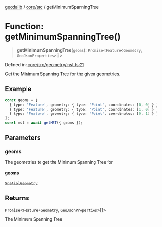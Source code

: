 [geodalib](../../../modules.md) / [core/src](../index.md) / getMinimumSpanningTree

# Function: getMinimumSpanningTree()

> **getMinimumSpanningTree**(`geoms`): `Promise`\<`Feature`\<`Geometry`, `GeoJsonProperties`\>[]\>

Defined in: [core/src/geometry/mst.ts:21](https://github.com/GeoDaCenter/geoda-lib/blob/dd0b55e88e7fa62fd12212664ac5233e391d8b71/js/packages/core/src/geometry/mst.ts#L21)

Get the Minimum Spanning Tree for the given geometries.

## Example
```ts
const geoms = [
  { type: 'Feature', geometry: { type: 'Point', coordinates: [0, 0] } },
  { type: 'Feature', geometry: { type: 'Point', coordinates: [1, 0] } },
  { type: 'Feature', geometry: { type: 'Point', coordinates: [0, 1] } },
];
const mst = await getMST({ geoms });
```

## Parameters

### geoms

The geometries to get the Minimum Spanning Tree for

#### geoms

[`SpatialGeometry`](../type-aliases/SpatialGeometry.md)

## Returns

`Promise`\<`Feature`\<`Geometry`, `GeoJsonProperties`\>[]\>

The Minimum Spanning Tree
